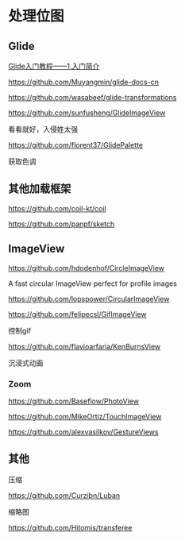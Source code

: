 # 处理位图

## Glide

[Glide入门教程——1.入门简介](https://www.jianshu.com/p/7610bdbbad17)

https://github.com/Muyangmin/glide-docs-cn

https://github.com/wasabeef/glide-transformations

https://github.com/sunfusheng/GlideImageView

看看就好，入侵姓太强

https://github.com/florent37/GlidePalette

获取色调

## 其他加载框架

https://github.com/coil-kt/coil

https://github.com/panpf/sketch

## ImageView

https://github.com/hdodenhof/CircleImageView

A fast circular ImageView perfect for profile images

https://github.com/lopspower/CircularImageView

https://github.com/felipecsl/GifImageView

控制gif

https://github.com/flavioarfaria/KenBurnsView

沉浸式动画

### Zoom

https://github.com/Baseflow/PhotoView

https://github.com/MikeOrtiz/TouchImageView

https://github.com/alexvasilkov/GestureViews

## 其他

压缩

https://github.com/Curzibn/Luban

缩略图

https://github.com/Hitomis/transferee